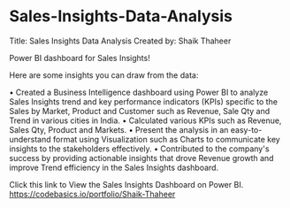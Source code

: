 # Sales-Insights-Data-Analysis
Title: Sales Insights Data Analysis 
Created by: Shaik Thaheer

Power BI dashboard for Sales Insights!

Here are some insights you can draw from the data:

•	Created a Business Intelligence dashboard using Power BI to analyze Sales Insights trend and key performance indicators (KPIs) specific to the Sales by Market, Product and Customer such as Revenue, Sale Qty and Trend in various cities in India.
•	Calculated various KPIs such as Revenue, Sales Qty, Product and Markets.
•	Present the analysis in an easy-to-understand format using Visualization such as Charts to communicate key insights to the stakeholders effectively.
•	Contributed to the company's success by providing actionable insights that drove Revenue growth and improve Trend efficiency in the Sales Insights dashboard.

Click this link to View the Sales Insights Dashboard on Power BI. https://codebasics.io/portfolio/Shaik-Thaheer
